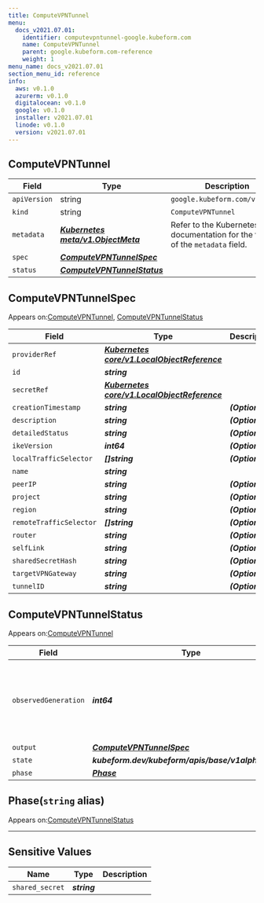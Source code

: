 ```yaml
---
title: ComputeVPNTunnel
menu:
  docs_v2021.07.01:
    identifier: computevpntunnel-google.kubeform.com
    name: ComputeVPNTunnel
    parent: google.kubeform.com-reference
    weight: 1
menu_name: docs_v2021.07.01
section_menu_id: reference
info:
  aws: v0.1.0
  azurerm: v0.1.0
  digitalocean: v0.1.0
  google: v0.1.0
  installer: v2021.07.01
  linode: v0.1.0
  version: v2021.07.01
---
```


## ComputeVPNTunnel
| Field | Type | Description |
| ------ | ----- | ----------- |
| `apiVersion` | string | `google.kubeform.com/v1alpha1` |
|    `kind` | string | `ComputeVPNTunnel` |
| `metadata` | ***[Kubernetes meta/v1.ObjectMeta](https://v1-18.docs.kubernetes.io/docs/reference/generated/kubernetes-api/v1.18/#objectmeta-v1-meta)***|Refer to the Kubernetes API documentation for the fields of the `metadata` field.|
| `spec` | ***[ComputeVPNTunnelSpec](#computevpntunnelspec)***||
| `status` | ***[ComputeVPNTunnelStatus](#computevpntunnelstatus)***||
## ComputeVPNTunnelSpec

Appears on:[ComputeVPNTunnel](#computevpntunnel), [ComputeVPNTunnelStatus](#computevpntunnelstatus)

| Field | Type | Description |
| ------ | ----- | ----------- |
| `providerRef` | ***[Kubernetes core/v1.LocalObjectReference](https://v1-18.docs.kubernetes.io/docs/reference/generated/kubernetes-api/v1.18/#localobjectreference-v1-core)***||
| `id` | ***string***||
| `secretRef` | ***[Kubernetes core/v1.LocalObjectReference](https://v1-18.docs.kubernetes.io/docs/reference/generated/kubernetes-api/v1.18/#localobjectreference-v1-core)***||
| `creationTimestamp` | ***string***| ***(Optional)*** |
| `description` | ***string***| ***(Optional)*** |
| `detailedStatus` | ***string***| ***(Optional)*** |
| `ikeVersion` | ***int64***| ***(Optional)*** |
| `localTrafficSelector` | ***[]string***| ***(Optional)*** |
| `name` | ***string***||
| `peerIP` | ***string***| ***(Optional)*** |
| `project` | ***string***| ***(Optional)*** |
| `region` | ***string***| ***(Optional)*** |
| `remoteTrafficSelector` | ***[]string***| ***(Optional)*** |
| `router` | ***string***| ***(Optional)*** |
| `selfLink` | ***string***| ***(Optional)*** |
| `sharedSecretHash` | ***string***| ***(Optional)*** |
| `targetVPNGateway` | ***string***| ***(Optional)*** |
| `tunnelID` | ***string***| ***(Optional)*** |
## ComputeVPNTunnelStatus

Appears on:[ComputeVPNTunnel](#computevpntunnel)

| Field | Type | Description |
| ------ | ----- | ----------- |
| `observedGeneration` | ***int64***| ***(Optional)*** Resource generation, which is updated on mutation by the API Server.|
| `output` | ***[ComputeVPNTunnelSpec](#computevpntunnelspec)***| ***(Optional)*** |
| `state` | ***kubeform.dev/kubeform/apis/base/v1alpha1.State***| ***(Optional)*** |
| `phase` | ***[Phase](#phase)***| ***(Optional)*** |
## Phase(`string` alias)

Appears on:[ComputeVPNTunnelStatus](#computevpntunnelstatus)

---
## Sensitive Values
| Name | Type | Description |
|------|------|-------------|
| `shared_secret` | ***string*** ||
